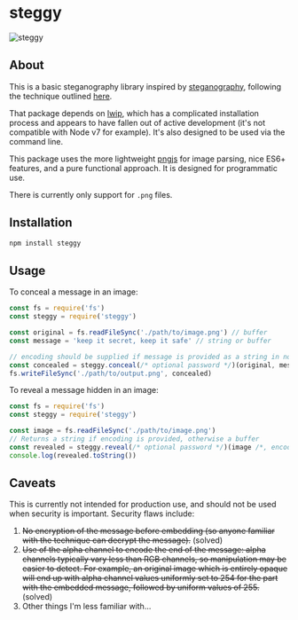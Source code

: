 # steggy

![steggy](https://upload.wikimedia.org/wikipedia/commons/c/c6/Stego-marsh-1896-US_geological_survey.png)

## About

This is a basic steganography library inspired by [steganography](https://github.com/rodrigouroz/steganography), following the technique outlined [here](http://domnit.org/blog/2007/02/stepic-explanation.html).

That package depends on [lwip](https://github.com/EyalAr/lwip), which has a complicated installation process and appears to have fallen out of active development (it's not compatible with Node v7 for example). It's also designed to be used via the command line.

This package uses the more lightweight [pngjs](https://github.com/lukeapage/pngjs) for image parsing, nice ES6+ features, and a pure functional approach. It is designed for programmatic use.

There is currently only support for `.png` files.

## Installation

```sh
npm install steggy
```

## Usage

To conceal a message in an image:
```js
const fs = require('fs')
const steggy = require('steggy')

const original = fs.readFileSync('./path/to/image.png') // buffer
const message = 'keep it secret, keep it safe' // string or buffer

// encoding should be supplied if message is provided as a string in non-default encoding
const concealed = steggy.conceal(/* optional password */)(original, message /*, encoding */)
fs.writeFileSync('./path/to/output.png', concealed)
```

To reveal a message hidden in an image:
```js
const fs = require('fs')
const steggy = require('steggy')

const image = fs.readFileSync('./path/to/image.png')
// Returns a string if encoding is provided, otherwise a buffer
const revealed = steggy.reveal(/* optional password */)(image /*, encoding */)
console.log(revealed.toString())
```

## Caveats

This is currently not intended for production use, and should not be used when security is important. Security flaws include:
1. ~~No encryption of the message before embedding (so anyone familiar with the technique can decrypt the message).~~ (solved)
1. ~~Use of the alpha channel to encode the end of the message: alpha channels typically vary less than RGB channels, so manipulation may be easier to detect. For example, an original image which is entirely opaque will end up with alpha channel values uniformly set to 254 for the part with the embedded message, followed by uniform values of 255.~~ (solved)
1. Other things I'm less familiar with...
